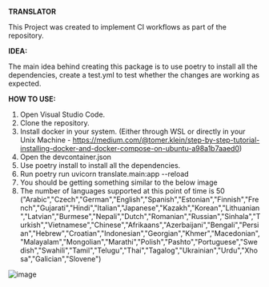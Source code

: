 **TRANSLATOR**

This Project was created to implement CI workflows as part of the repository. 

**IDEA:**

The main idea behind creating this package is to use poetry to install all the dependencies, create a test.yml to test whether the changes are working as expected. 

**HOW TO USE:**

1. Open Visual Studio Code. 
2. Clone the repository.
3. Install docker in your system. (Either through WSL or directly in your Unix Machine - https://medium.com/@tomer.klein/step-by-step-tutorial-installing-docker-and-docker-compose-on-ubuntu-a98a1b7aaed0)
4. Open the devcontainer.json
5. Use poetry install to install all the dependencies.
6. Run poetry run uvicorn translate.main:app --reload
7. You should be getting something similar to the below image
8. The number of languages supported at this point of time is 50 ("Arabic","Czech","German","English","Spanish","Estonian","Finnish","French","Gujarati","Hindi","Italian","Japanese","Kazakh","Korean","Lithuanian","Latvian","Burmese","Nepali","Dutch","Romanian","Russian","Sinhala","Turkish","Vietnamese","Chinese","Afrikaans","Azerbaijani","Bengali","Persian","Hebrew","Croatian","Indonesian","Georgian","Khmer","Macedonian","Malayalam","Mongolian","Marathi","Polish","Pashto","Portuguese","Swedish","Swahili","Tamil","Telugu","Thai","Tagalog","Ukrainian","Urdu","Xhosa","Galician","Slovene")

![image](https://github.com/user-attachments/assets/eda24f9f-4901-416e-9bf1-367989803569)
